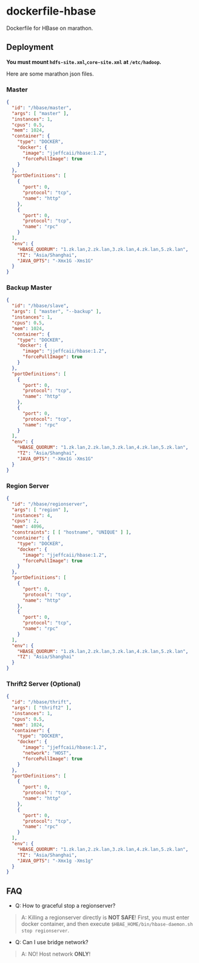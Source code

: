 # dockerfile-hbase
Dockerfile for HBase on marathon.

## Deployment

**You must mount `hdfs-site.xml`,`core-site.xml` at `/etc/hadoop`.**

Here are some marathon json files.

### Master

``` json
{
  "id": "/hbase/master",
  "args": [ "master" ],
  "instances": 1,
  "cpus": 0.5,
  "mem": 1024,
  "container": {
    "type": "DOCKER",
    "docker": {
      "image": "jjeffcaii/hbase:1.2",
      "forcePullImage": true
    }
  },
  "portDefinitions": [
    {
      "port": 0,
      "protocol": "tcp",
      "name": "http"
    },
    {
      "port": 0,
      "protocol": "tcp",
      "name": "rpc"
    }
  ],
  "env": {
    "HBASE_QUORUM": "1.zk.lan,2.zk.lan,3.zk.lan,4.zk.lan,5.zk.lan",
    "TZ": "Asia/Shanghai",
    "JAVA_OPTS": "-Xmx1G -Xms1G"
  }
}
```

### Backup Master

``` json
{
  "id": "/hbase/slave",
  "args": [ "master", "--backup" ],
  "instances": 1,
  "cpus": 0.5,
  "mem": 1024,
  "container": {
    "type": "DOCKER",
    "docker": {
      "image": "jjeffcaii/hbase:1.2",
      "forcePullImage": true
    }
  },
  "portDefinitions": [
    {
      "port": 0,
      "protocol": "tcp",
      "name": "http"
    },
    {
      "port": 0,
      "protocol": "tcp",
      "name": "rpc"
    }
  ],
  "env": {
    "HBASE_QUORUM": "1.zk.lan,2.zk.lan,3.zk.lan,4.zk.lan,5.zk.lan",
    "TZ": "Asia/Shanghai",
    "JAVA_OPTS": "-Xmx1G -Xms1G"
  }
}
```

### Region Server

``` json
{
  "id": "/hbase/regionserver",
  "args": [ "region" ],
  "instances": 4,
  "cpus": 2,
  "mem": 4096,
  "constraints": [ [ "hostname", "UNIQUE" ] ],
  "container": {
    "type": "DOCKER",
    "docker": {
      "image": "jjeffcaii/hbase:1.2",
      "forcePullImage": true
    }
  },
  "portDefinitions": [
    {
      "port": 0,
      "protocol": "tcp",
      "name": "http"
    },
    {
      "port": 0,
      "protocol": "tcp",
      "name": "rpc"
    }
  ],
  "env": {
    "HBASE_QUORUM": "1.zk.lan,2.zk.lan,3.zk.lan,4.zk.lan,5.zk.lan",
    "TZ": "Asia/Shanghai"
  }
}
```

### Thrift2 Server (Optional)

``` json
{
  "id": "/hbase/thrift",
  "args": [ "thrift2" ],
  "instances": 1,
  "cpus": 0.5,
  "mem": 1024,
  "container": {
    "type": "DOCKER",
    "docker": {
      "image": "jjeffcaii/hbase:1.2",
      "network": "HOST",
      "forcePullImage": true
    }
  },
  "portDefinitions": [
    {
      "port": 0,
      "protocol": "tcp",
      "name": "http"
    },
    {
      "port": 0,
      "protocol": "tcp",
      "name": "rpc"
    }
  ],
  "env": {
    "HBASE_QUORUM": "1.zk.lan,2.zk.lan,3.zk.lan,4.zk.lan,5.zk.lan",
    "TZ": "Asia/Shanghai",
    "JAVA_OPTS": "-Xmx1g -Xms1g"
  }
}
```


## FAQ

- Q: How to graceful stop a regionserver?

> A: Killing a regionserver directly is **NOT SAFE**! First, you must enter docker container, and then execute `$HBAE_HOME/bin/hbase-daemon.sh stop regionserver`.

- Q: Can I use bridge network?

> A: NO! Host network **ONLY**!
